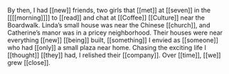 By then, I had [[new]] friends, two girls that [[met]] at [[seven]] in the [[[[morning]]]] to [[read]] and chat at [[Coffee]] [[Culture]] near the Boardwalk. Linda’s small house was near the Chinese [[church]], and Catherine’s manor was in a pricey neighborhood. Their houses were near everything [[new]] [[being]] built, [[something]] I envied as [[someone]] who had [[only]] a small plaza near home. Chasing the exciting life I [[thought]] [[they]] had, I relished their [[company]]. Over [[time]], [[we]] grew [[close]]. 
  

  
